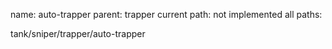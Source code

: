 name: auto-trapper
parent: trapper
current path: not implemented
all paths:

  tank/sniper/trapper/auto-trapper
